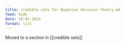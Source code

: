 ```yaml
---
title: credible sets for Bayesian decision theory.md
feed: hide
date: 10-02-2023
format: list
---
```



Moved to a section in [[credible sets]]